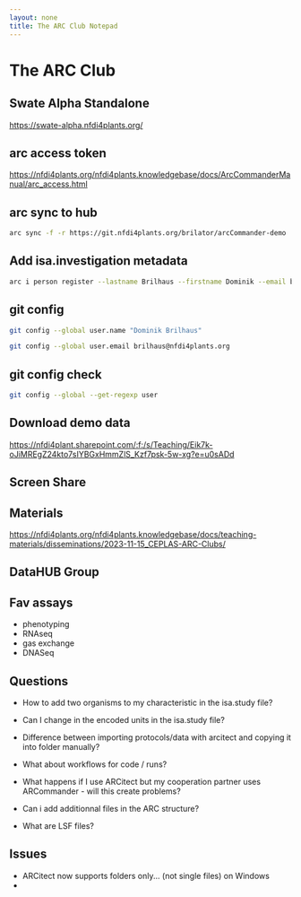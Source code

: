 ```yaml
---
layout: none
title: The ARC Club Notepad 
---
```


# The ARC Club


## Swate Alpha Standalone

https://swate-alpha.nfdi4plants.org/


## arc access token


https://nfdi4plants.org/nfdi4plants.knowledgebase/docs/ArcCommanderManual/arc_access.html


## arc sync to hub

```bash
arc sync -f -r https://git.nfdi4plants.org/brilator/arcCommander-demo
```



## Add isa.investigation metadata

```bash
arc i person register --lastname Brilhaus --firstname Dominik --email brilhaus@hhu.de --affiliation CEPLAS
```


## git config 

```bash
git config --global user.name "Dominik Brilhaus"
```

```bash
git config --global user.email brilhaus@nfdi4plants.org
```



## git config check 

```bash
git config --global --get-regexp user
```


## Download demo data

https://nfdi4plant.sharepoint.com/:f:/s/Teaching/Eik7k-oJiMREgZ24kto7sIYBGxHmmZlS_Kzf7psk-5w-xg?e=u0sADd


## Screen Share


## Materials

https://nfdi4plants.org/nfdi4plants.knowledgebase/docs/teaching-materials/disseminations/2023-11-15_CEPLAS-ARC-Clubs/

## DataHUB Group



## Fav assays 

- phenotyping
- RNAseq
- gas exchange
- DNASeq

## Questions

- How to add two organisms to my characteristic in the isa.study file?
- Can I change in the encoded units in the isa.study file?
- Difference between importing protocols/data with arcitect and copying it into folder manually?
- What about workflows for code / runs?
- What happens if I use ARCitect but my cooperation partner uses ARCommander - will this create problems?
- Can i add additionnal files in the ARC structure?

- What are LSF files?

## Issues

- ARCitect now supports folders only... (not single files) on Windows
-